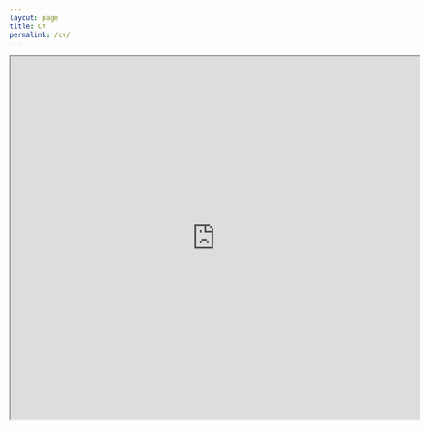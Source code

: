 ```yaml
---
layout: page
title: CV
permalink: /cv/
---
```


<iframe src="https://drive.google.com/open?id=18PIaC-WheLvZd7HTZGyFjOvWBHpGDeeV" width="720" height="640" seamless></iframe>
